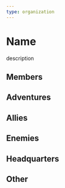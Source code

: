 ```yaml
---
type: organization
---
```

# Name

description

## Members


## Adventures


## Allies


## Enemies


## Headquarters


## Other